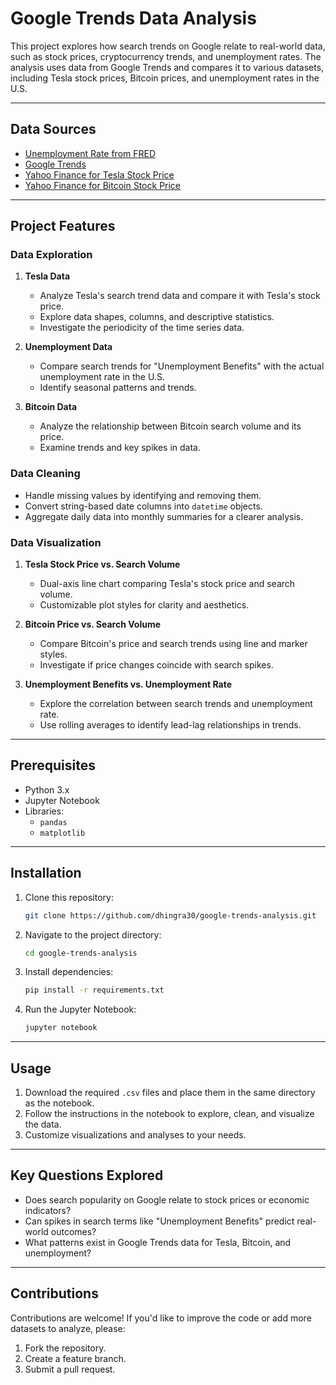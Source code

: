 # Google Trends Data Analysis

This project explores how search trends on Google relate to real-world data, such as stock prices, cryptocurrency trends, and unemployment rates. The analysis uses data from Google Trends and compares it to various datasets, including Tesla stock prices, Bitcoin prices, and unemployment rates in the U.S.

---

## Data Sources

- [Unemployment Rate from FRED](https://fred.stlouisfed.org/series/UNRATE/)
- [Google Trends](https://trends.google.com/trends/explore)
- [Yahoo Finance for Tesla Stock Price](https://finance.yahoo.com/quote/TSLA/history?p=TSLA)
- [Yahoo Finance for Bitcoin Stock Price](https://finance.yahoo.com/quote/BTC-USD/history?p=BTC-USD)

---

## Project Features

### Data Exploration

1. **Tesla Data**

   - Analyze Tesla's search trend data and compare it with Tesla's stock price.
   - Explore data shapes, columns, and descriptive statistics.
   - Investigate the periodicity of the time series data.

2. **Unemployment Data**

   - Compare search trends for "Unemployment Benefits" with the actual unemployment rate in the U.S.
   - Identify seasonal patterns and trends.

3. **Bitcoin Data**
   - Analyze the relationship between Bitcoin search volume and its price.
   - Examine trends and key spikes in data.

### Data Cleaning

- Handle missing values by identifying and removing them.
- Convert string-based date columns into `datetime` objects.
- Aggregate daily data into monthly summaries for a clearer analysis.

### Data Visualization

1. **Tesla Stock Price vs. Search Volume**

   - Dual-axis line chart comparing Tesla's stock price and search volume.
   - Customizable plot styles for clarity and aesthetics.

2. **Bitcoin Price vs. Search Volume**

   - Compare Bitcoin's price and search trends using line and marker styles.
   - Investigate if price changes coincide with search spikes.

3. **Unemployment Benefits vs. Unemployment Rate**
   - Explore the correlation between search trends and unemployment rate.
   - Use rolling averages to identify lead-lag relationships in trends.

---

## Prerequisites

- Python 3.x
- Jupyter Notebook
- Libraries:
  - `pandas`
  - `matplotlib`

---

## Installation

1. Clone this repository:
   ```bash
   git clone https://github.com/dhingra30/google-trends-analysis.git
   ```
2. Navigate to the project directory:
   ```bash
   cd google-trends-analysis
   ```
3. Install dependencies:
   ```bash
   pip install -r requirements.txt
   ```
4. Run the Jupyter Notebook:
   ```bash
   jupyter notebook
   ```

---

## Usage

1. Download the required `.csv` files and place them in the same directory as the notebook.
2. Follow the instructions in the notebook to explore, clean, and visualize the data.
3. Customize visualizations and analyses to your needs.

---

## Key Questions Explored

- Does search popularity on Google relate to stock prices or economic indicators?
- Can spikes in search terms like "Unemployment Benefits" predict real-world outcomes?
- What patterns exist in Google Trends data for Tesla, Bitcoin, and unemployment?

---

## Contributions

Contributions are welcome! If you'd like to improve the code or add more datasets to analyze, please:

1. Fork the repository.
2. Create a feature branch.
3. Submit a pull request.
